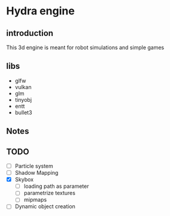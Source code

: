 # Hydra engine

## introduction
This 3d engine is meant for robot simulations and simple games

## libs
* glfw
* vulkan
* glm
* tinyobj
* entt
* bullet3

## Notes

## TODO
- [ ] Particle system
- [ ] Shadow Mapping
- [x] Skybox
    - [ ] loading path as parameter
    - [ ] parametrize textures
    - [ ] mipmaps
- [ ] Dynamic object creation
